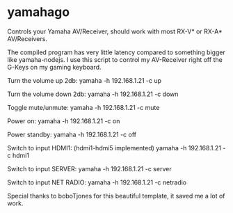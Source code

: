 yamahago
========

Controls your Yamaha AV/Receiver, should work with most RX-V* or RX-A* AV/Receivers.

The compiled program has very little latency compared to something bigger like yamaha-nodejs.
I use this script to control my AV-Receiver right off the G-Keys on my gaming keyboard.


Turn the volume up 2db:
    yamaha -h 192.168.1.21 -c up

Turn the volume down 2db:
    yamaha -h 192.168.1.21 -c down

Toggle mute/unmute:
    yamaha -h 192.168.1.21 -c mute

Power on: 
    yamaha -h 192.168.1.21 -c on

Power standby:
    yamaha -h 192.168.1.21 -c off

Switch to input HDMI1: (hdmi1-hdmi5 implemented)
    yamaha -h 192.168.1.21 -c hdmi1

Switch to input SERVER:
    yamaha -h 192.168.1.21 -c server

Switch to input NET RADIO:
    yamaha -h 192.168.1.21 -c netradio



Special thanks to boboTjones for this beautiful template, it saved me a lot of work.
